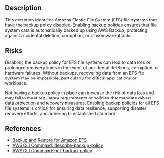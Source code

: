 ## Description

This detection identifies Amazon Elastic File System (EFS) file systems that have the backup policy disabled. Enabling backup policies ensures that file system data is automatically backed up using AWS Backup, protecting against accidental deletion, corruption, or ransomware attacks. 

## Risks

Disabling the backup policy for EFS file systems can lead to data loss or prolonged recovery times in the event of accidental deletions, corruption, or hardware failures. Without backups, recovering data from an EFS file system may be impossible, particularly for critical applications or workloads.

Not having a backup policy in place can increase the risk of data loss and may fail to meet regulatory requirements or policies that mandate robust data protection and recovery measures. Enabling backup policies for all EFS file systems is critical for ensuring data resilience, supporting disaster recovery efforts, and adhering to established standard

## References

- [Backup and Restore for Amazon EFS](https://docs.aws.amazon.com/efs/latest/ug/awsbackup.html)
- [AWS CLI Command: describe-backup-policy](https://docs.aws.amazon.com/cli/latest/reference/efs/describe-backup-policy.html)
- [AWS CLI Command: put-backup-policy](https://docs.aws.amazon.com/cli/latest/reference/efs/put-backup-policy.html)
